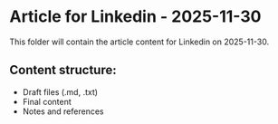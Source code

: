 # Article for Linkedin - 2025-11-30

This folder will contain the article content for Linkedin on 2025-11-30.

## Content structure:
- Draft files (.md, .txt)
- Final content
- Notes and references
